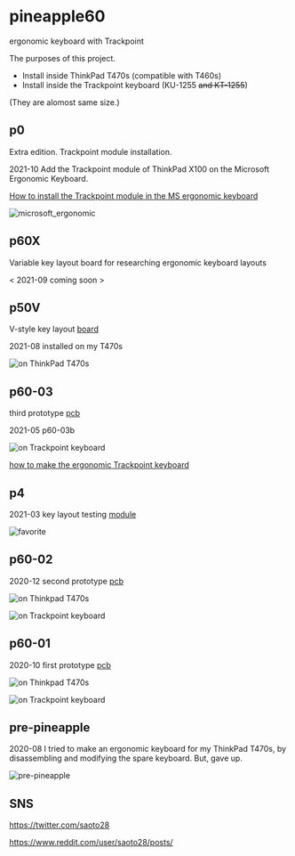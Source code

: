 # pineapple60
ergonomic keyboard with Trackpoint

The purposes of this project.
- Install inside ThinkPad T470s (compatible with T460s)
- Install inside the Trackpoint keyboard (KU-1255 ~~and KT-1255~~)

(They are alomost same size.)

## p0

Extra edition. Trackpoint module installation.

2021-10 Add the Trackpoint module of ThinkPad X100 on the Microsoft Ergonomic Keyboard.

[How to install the Trackpoint module in the MS ergonomic keyboard](p0/How_to_modify_MS_ergonomic_keyboard.pdf)

![microsoft_ergonomic](p0/microsoft_ergonomic-x100.jpg)

## p60X

Variable key layout board for researching ergonomic keyboard layouts

< 2021-09 coming soon >

## p50V

V-style key layout [board](p50V/README.md)

2021-08 installed on my T470s

![on ThinkPad T470s](p50V/ThinkPad_T470s-p50V.jpg)

## p60-03

third prototype [pcb](p60-03/README.md)

2021-05 p60-03b 

![on Trackpoint keyboard](p60-03/Trackpoint_keyboard_p60-03b.jpg)

[how to make the ergonomic Trackpoint keyboard](how_to_make_ergonomic_trackpoint_keyboard.md)



## p4

2021-03 key layout testing [module](p4/README.md)

![favorite](p4/p4_20210720.jpg)


## p60-02

2020-12 second prototype [pcb](p60-02/README.md)

![on Thinkpad T470s](p60-02/Thinkpad_T470s.jpg)

![on Trackpoint keyboard](p60-02/Trackpoint_keyboard_p60_2.jpg)

## p60-01

2020-10 first prototype [pcb](p60-01/README.md)

![on Thinkpad T470s](p60-01/Thinkpad_T470s.jpg)

![on Trackpoint keyboard](p60-01/Trackpoint_keyboard.jpg)

## pre-pineapple

2020-08 I tried to make an ergonomic keyboard for my ThinkPad T470s, by disassembling and modifying the spare keyboard. But, gave up.

![pre-pineapple](pics/pre-pineapple202009.jpg)

## SNS

https://twitter.com/saoto28

https://www.reddit.com/user/saoto28/posts/